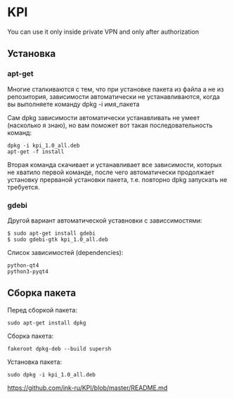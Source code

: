 # KPI
You can use it only inside private VPN and only after authorization

## Установка
### apt-get
Многие сталкиваются с тем, что при установке пакета из файла а не из репозитория, зависимости автоматически не устанавливаются, когда вы выполняете команду dpkg -i имя_пакета

Сам dpkg зависимости автоматически устанавливать не умеет (насколько я знаю), но вам поможет вот такая последовательность команд:
```
dpkg -i kpi_1.0_all.deb
apt-get -f install
```
Вторая команда скачивает и устанавливает все зависимости, которых не хватило первой команде, после чего автоматически продолжает установку прерваной установки пакета, т.е. повторно dpkg запускать не требуется.

### gdebi
Другой вариант автоматической уставновки с зависсимостями:
```
$ sudo apt-get install gdebi
$ sudo gdebi-gtk kpi_1.0_all.deb
```

Список зависимостей (dependencies):
```
python-qt4
python3-pyqt4
```

## Сборка пакета
Перед сборкой пакета:
```
sudo apt-get install dpkg
```

Сборка пакета:
```
fakeroot dpkg-deb --build supersh
```

Установка пакета:
```
sudo dpkg -i kpi_1.0_all.deb
```

https://github.com/ink-ru/KPI/blob/master/README.md
